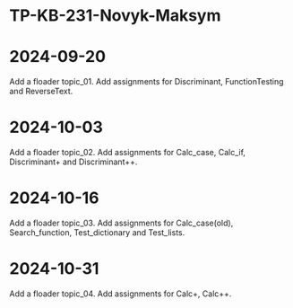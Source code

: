 # TP-KB-231-Novyk-Maksym
# 2024-09-20
Add a floader topic_01. Add assignments for Discriminant, FunctionTesting and ReverseText.

# 2024-10-03
Add a floader topic_02. Add assignments for Calc_case, Calc_if, Discriminant+ and Discriminant++.

# 2024-10-16
Add a floader topic_03. Add assignments for Calc_case(old), Search_function, Test_dictionary and Test_lists.

# 2024-10-31
Add a floader topic_04. Add assignments for Calc+, Calc++.
